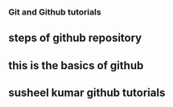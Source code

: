 ### Git and Github tutorials

## steps of github repository

## this is the basics of github


## susheel kumar github tutorials
